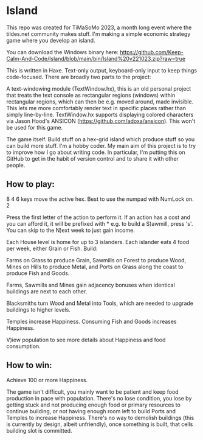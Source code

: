 # Island

This repo was created for TiMaSoMo 2023, a month long event where the tildes.net community makes stuff. I'm making a simple economic strategy game where you develop an island.

You can download the Windows binary here: https://github.com/Keep-Calm-And-Code/Island/blob/main/bin/Island%20v221023.zip?raw=true

This is written in Haxe. Text-only output, keyboard-only input to keep things code-focused. There are broadly two parts to the project:

A text-windowing module (TextWindow.hx), this is an old personal project that treats the text console as rectangular regions (windows) within rectangular regions, which can then be e.g. moved around, made invisible. This lets me more comfortably render text in specific places rather than simply line-by-line. TextWindow.hx supports displaying colored characters via Jason Hood's ANSICON (https://github.com/adoxa/ansicon). This won't be used for this game.

The game itself. Build stuff on a hex-grid island which produce stuff so you can build more stuff. I'm a hobby coder. My main aim of this project is to try to improve how I go about writing code. In particular, I'm putting this on GitHub to get in the habit of version control and to share it with other people.

How to play:
------------

  8
4   6 keys move the active hex. Best to use the numpad with NumLock on.
  2

Press the first letter of the action to perform it. If an action has a cost and you can afford it, it will be prefixed with * e.g. to build a S)awmill, press 's'. You can skip to the N)ext week to just gain income.

Each House level is home for up to 3 islanders. Each islander eats 4 food per week, either Grain or Fish. Build:

Farms on Grass to produce Grain,
Sawmills on Forest to produce Wood,
Mines on Hills to produce Metal, and
Ports on Grass along the coast to produce Fish and Goods.

Farms, Sawmills and Mines gain adjacency bonuses when identical buildings are next to each other.

Blacksmiths turn Wood and Metal into Tools, which are needed to upgrade buildings to higher levels.

Temples increase Happiness. Consuming Fish and Goods increases Happiness.

V)iew population to see more details about Happiness and food consumption.


How to win:
-----------

Achieve 100 or more Happiness.

The game isn't difficult, you mainly want to be patient and keep food production in pace with population. There's no lose condition, you lose by getting stuck and not producing enough food or primary resources to continue building, or not having enough room left to build Ports and Temples to increase Happiness. There's no way to demolish buildings (this is currently by design, albeit unfriendly), once something is built, that cells building slot is committed.